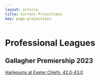 ```yaml
---  
layout: article  
title: Current Projections  
key: page-projections  
---
```

# Professional Leagues

## Gallagher Premiership 2023


[Harlequins at Exeter Chiefs; 42.0-43.0](reviews//2022-09-27-BayofPlenty-Northland)